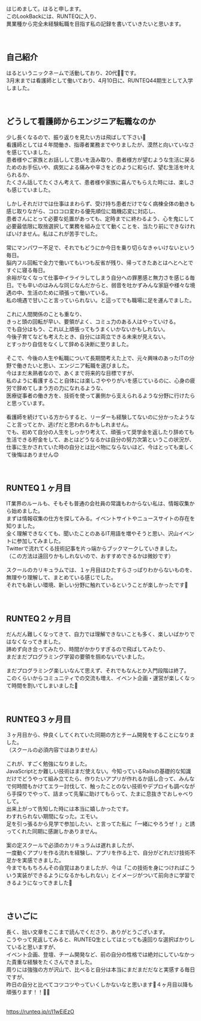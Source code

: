 <br>
はじめまして。はると申します。<br>
このLookBackには、RUNTEQに入り、<br>
異業種から完全未経験転職を目指す私の記録を書いていきたいと思います。<br>
<br>
<br>

## 自己紹介

はるというニックネームで活動しており、20代💁‍♀️です。<br>
3月末までは看護師として働いており、4月10日に、RUNTEQ44期生として入学しました。<br>
<br>
<br>
## どうして看護師からエンジニア転職なのか

少し長くなるので、振り返りを見たい方は飛ばして下さい🙇<br>
看護師としては４年間働き、指導者業務までやりましたが、漠然と向いていなさを感じていました。<br>
患者様やご家族とお話しして思いを汲み取り、患者様方が望むような生活に戻るためのお手伝いや、病気による痛みや辛さをどのように和らげ、望む生活を叶えられるか、<br>
たくさん話してたくさん考えて、患者様や家族に喜んでもらえた時には、楽しさも感じていました。<br>
<br>
しかしそれだけでは仕事はまわらず、受け持ち患者だけでなく病棟全体の動きも感じ取りながら、コロコロ変わる優先順位に臨機応変に対応し、<br>
患者さんにとって必要な処置があっても、定時までに終わるよう、心を鬼にして必要最低限に取捨選択して業務を組み立てて動くことを、当たり前にできなければいけません。私はこれが苦手でした。<br>
<br>
常にマンパワー不足で、それでもどうにか今日を乗り切らなきゃいけないという毎日。<br>
脳内フル回転で全力で働いてもいつも反省が残り、帰ってきたあとはへとへとですぐに寝る毎日。<br>
余裕がなくなって仕事中イライラしてしまう自分への罪悪感と無力さを感じる毎日。でも辛いのはみんな同じなんだからと、弱音を吐かずみんな家庭や様々な境遇の中、生活のために頑張って働いている。<br>
私の境遇で甘いこと言っていられない。と這ってでも職場に足を運んでました。<br>
<br>
これに人間関係のことも重なり、<br>
きっと頭の回転が早い、要領がよく、コミュ力のある人はやっていける。<br>
でも自分はもう、これ以上頑張ってもうまくいかないかもしれない。<br>
今後子育てなども考えたとき、自分には両立できる未来が見えない。<br>
とすっかり自信をなくして辞める決断に至りました。<br>
<br>
そこで、今後の人生や転職について長期間考えた上で、元々興味のあったITの分野で働きたいと思い、エンジニア転職を選びました。<br>
今はまだ未熟者なので、あくまで将来的な目標ですが、<br>
私のように看護すること自体には楽しさややりがいを感じているのに、心身の疲労で辞めてしまう方の力になれるような、<br>
医療従事者の働き方を、技術を使って裏側から支えられるような分野に行けたらと思っています。<br>
<br>
看護師を続けている方からすると、リーダーも経験してないのに分かったようなこと言ってとか、逃げだと思われるかもしれません。<br>
でも、初めて自分の人生をしっかり考えて、頑張って奨学金を返したり辞めても生活できる貯金をして、あとはどうなるかは自分の努力次第というこの状況が、<br>
仕事に生かされていた時の自分とは比べ物にならないほど、今はとっても楽しくて後悔はありません😊<br>
<br>
<br>
## RUNTEQ１ヶ月目

IT業界のルールも、そもそも普通の会社員の常識もわからない私は、情報収集から始めました。<br>
まずは情報収集の仕方を探してみる。イベントサイトやニュースサイトの存在を知りました。<br>
全く理解できなくても、聞いたことのあるIT用語を増やそうと思い、沢山イベントに参加してみました。<br>
Twitterで流れてくる技術記事を片っ端からブックマークしていきました。<br>
（この方法は遠回りかもしれないので、おすすめできるかは微妙です）<br>
<br>
スクールのカリキュラムでは、１ヶ月目はひたすらさっぱりわからないものを、無理やり理解して、まとめている感じでした。<br>
それでも新しい環境、新しい分野に触れているということが楽しかったです🐣<br>
<br>
<br>
## RUNTEQ２ヶ月目

だんだん難しくなってきて、自力では理解できないことも多く、楽しいばかりではなくなってきました。<br>
諦めず向き合ってみたり、時間がかかりすぎるので飛ばしてみたり、<br>
まだまだプログラミング学習の要領を掴めないでいました。<br>
<br>
まだプログラミング楽しいなんて思えず、それでもなんとか入門段階は終了。<br>
このくらいからコミュニティでの交流も増え、イベント企画・運営が楽しくなって時間を割いてしまいました🤣<br>
<br>
<br>
## RUNTEQ３ヶ月目

３ヶ月目から、仲良くしてくれていた同期の方とチーム開発をすることになりました。<br>
（スクールの必須内容ではありません）<br>
<br>
これが、すごく勉強になりました。<br>
JavaScriptとか難しい技術はまだ使えない。今知っているRailsの基礎的な知識だけでどうやって組み立てたら、作りたいアプリが作れるか話し合って、みんなで何時間もかけてエラー討伐して、触ったことのない技術やデプロイも調べながら手探りでやって、詰まって先輩に助けてもらって、たまに息抜きでおしゃべりして。<br>
出来上がって告知した時には本当に嬉しかったです。<br>
わすれられない期間になった。エモい。<br>
足を引っ張るから見学で参加したい、と言ってた私に「一緒にやろうぜ！」と誘ってくれた同期に感謝しかありません。<br>
<br>
案の定スクールで必須のカリキュラムは遅れましたが、<br>
一度動くアプリを作る流れを経験し、アプリを作る上で、自分がどれだけ技術不足かを実感できました。<br>
今までももちろんその自覚はありましたが、今は「この技術を身につければこういう実装ができるようになるかもしれない」とイメージがついて前向きに学習できるようになってきました🐥<br>
<br>
<br>
## さいごに

長く、拙い文章をここまで読んでくださり、ありがとうございます。<br>
こうやって見返してみると、RUNTEQ生としてはとっても遠回りな選択ばかりしていると思いますが、<br>
イベント企画、登壇、チーム開発など、前の自分の性格では絶対にしていなかった貴重な経験をたくさんできました。<br>
周りには強強の方が沢山で、比べると自分は本当にまだまだだなと実感する毎日ですが、<br>
昨日の自分と比べてコツコツやっていくしかないなと思います🐢４ヶ月目以降も頑張ります！！✊🏻<br>
<br>
<br>
https://runteq.jp/r/I1wEiEzO

